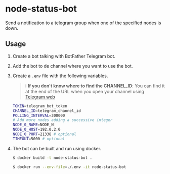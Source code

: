 # node-status-bot

Send a notification to a telegram group when one of the specified nodes is down.

## Usage

1. Create a bot talking with BotFather Telegram bot.
2. Add the bot to de channel where you want to use the bot.
3. Create a `.env` file with the following variables.

   > :information_source: **If you don't know where to find the CHANNEL_ID**: You can find it at the end of the URL when you open your channel using [Telegram web](https://web.telegram.org)

   ```sh
   TOKEN=telegram_bot_token
   CHANNEL_ID=telegram_channel_id
   POLLING_INTERVAL=300000
   # Add more nodes adding a successive integer
   NODE_0_NAME=NODE_N
   NODE_0_HOST=192.0.2.0
   NODE_0_PORT=21338 # optional
   TIMEOUT=5000 # optional
   ```

4. The bot can be built and run using docker.

   ```sh
   $ docker build -t node-status-bot .

   $ docker run --env-file=./.env -it node-status-bot
   ```
